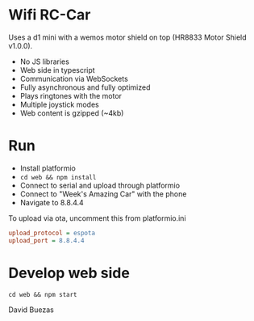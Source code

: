 # Wifi RC-Car

Uses a d1 mini with a wemos motor shield on top (HR8833 Motor Shield v1.0.0).

- No JS libraries
- Web side in typescript
- Communication via WebSockets
- Fully asynchronous and fully optimized
- Plays ringtones with the motor
- Multiple joystick modes
- Web content is gzipped (~4kb)

# Run

- Install platformio
- `cd web && npm install`
- Connect to serial and upload through platformio
- Connect to "Week's Amazing Car" with the phone
- Navigate to 8.8.4.4

To upload via ota, uncomment this from platformio.ini

```ini
upload_protocol = espota
upload_port = 8.8.4.4
```

# Develop web side

`cd web && npm start`

David Buezas
